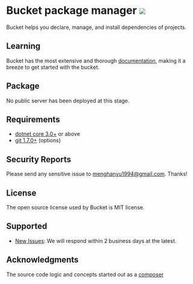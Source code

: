# Bucket package manager ![](https://github.com/getbucket/bucket/workflows/bucket/badge.svg)

Bucket helps you declare, manage, and install dependencies of projects.

## Learning

Bucket has the most extensive and thorough [documentation](https://github.com/getbucket/bucket/wiki), making it a breeze to get started with the bucket.

## Package

No public server has been deployed at this stage.

## Requirements

- [dotnet core 3.0+](https://dotnet.microsoft.com/download) or above
- [git 1.7.0+](https://git-scm.com/) (options)

## Security Reports

Please send any sensitive issue to [menghanyu1994@gmail.com](mailto:menghanyu1994@gmail.com). Thanks!

## License

The open source license used by Bucket is MIT license. 

## Supported

- [New Issues](https://github.com/getbucket/bucket/issues): We will respond within 2 business days at the latest.

## Acknowledgments

The source code logic and concepts started out as a [composer](https://github.com/composer/composer)
